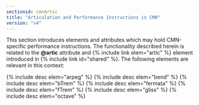 ```yaml
---
sectionid: cmnArtic
title: "Articulation and Performance Instructions in CMN"
version: "v4"
---
```


This section introduces elements and attributes which may hold CMN-specific performance instructions. The functionality described herein is related to the **@artic** attribute and {% include link elem="artic" %} element introduced in {% include link id="shared" %}. The following elements are relevant in this context:

{% include desc elem="arpeg" %}
{% include desc elem="bend" %}
{% include desc elem="bTrem" %}
{% include desc elem="fermata" %}
{% include desc elem="fTrem" %}
{% include desc elem="gliss" %}
{% include desc elem="octave" %}

